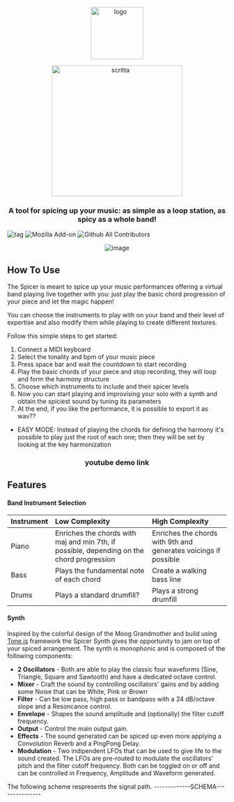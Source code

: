 

<p align="center">
  <img src="https://user-images.githubusercontent.com/57997005/91635010-1c57d900-e9f5-11ea-9c0b-b008605fe2d1.png?raw=true" alt="logo" width="120"//>
</p>
<p align="center">
  <img src="https://user-images.githubusercontent.com/57997005/91661200-c2c9da00-eada-11ea-9c8b-797fa9bf3db4.jpeg" alt="scritta" width="300"//>
</p>

<h3 align="center"> A tool for spicing up your music: as simple as a loop station, as spicy as a whole band! </h3>

![tag](https://img.shields.io/aur/last-modified/google-chrome) ![Mozilla Add-on](https://img.shields.io/amo/rating/dustman) ![Github All Contributors](https://img.shields.io/github/all-contributors/all-contributors/all-contributors/master) 

<p align="center">
  <img src="https://user-images.githubusercontent.com/57997005/91635013-1f52c980-e9f5-11ea-852c-8e1d80ab34b9.png?raw=true" alt="image"/>
</p>

## How To Use
The Spicer is meant to spice up your music performances offering a virtual band playing live together with you: just play the basic chord progression of your piece and let the magic happen! 

You can choose the instruments to play with on your band and their level of expertise and also modify them while playing to create different textures.

Follow this simple steps to get started:

1. Connect a MIDI keyboard
2. Select the tonality and bpm of your music piece
3. Press space bar and wait the countdown to start recording
4. Play the basic chords of your piece and stop recording, they will loop and form the harmony structure 
5. Choose which instruments to include and their spicer levels
6. Now you can start playing and improvising your solo with a synth and obtain the spiciest sound by tuning its parameters
7. At the end, if you like the performance, it is possible to export it as wav??

* EASY MODE: Instead of playing the chords for defining the harmony it's possible to play just the root of each one; then they will be set by looking at the key harmonization

<h3 align="center"> youtube demo link </h3>

## Features
#### Band Instrument Selection

| Instrument | Low Complexity | High Complexity | 
| :---         | :---      | :--- |
| Piano   | Enriches the chords with maj and min 7th, if possible, depending on the chord progression    | Enriches the chords with 9th and generates voicings if possible    |
| Bass    | Plays the fundamental note of each chord       | Create a walking bass line      |
| Drums    | Plays a standard drumfill?       | Plays a strong drumfill     |

#### Synth
Inspired by the colorful design of the Moog Grandmother and build using [Tone.js](https://tonejs.github.io/) framework the Spicer Synth gives the opportunity to jam on top of your spiced arrangement.
The synth is monophonic and is composed of the following components:
* **2 Oscillators** - Both are able to play the classic four waveforms (Sine, Triangle, Square and Sawtooth) and have a dedicated octave control.
* **Mixer** - Craft the sound by controlling oscillators' gains and by adding some Noise that can be White, Pink or Brown
* **Filter** - Can be low pass, high pass or bandpass with a 24 dB/octave slope and a Resoncance control.
* **Envelope** - Shapes the sound amplitude and (optionally) the filter cutoff frequency.
* **Output** - Control the main output gain.
* **Effects** - The sound generated can be spiced up even more applying a Convolution Reverb and a PingPong Delay.
* **Modulation** - Two indipendent LFOs that can be used to give life to the sound created. The LFOs are pre-routed to modulate the oscillators' pitch and the filter cutoff frequency. Both can be toggled on or off and can be controlled in Frequency, Amplitude and Waveform generated.

The following scheme respresents the signal path.
-------------SCHEMA---------------
